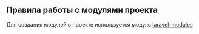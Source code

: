 ## Правила работы с модулями проекта

Для создания модулей в проекте используется модуль [laravel-modules](https://nwidart.com/laravel-modules/v6/introduction)
